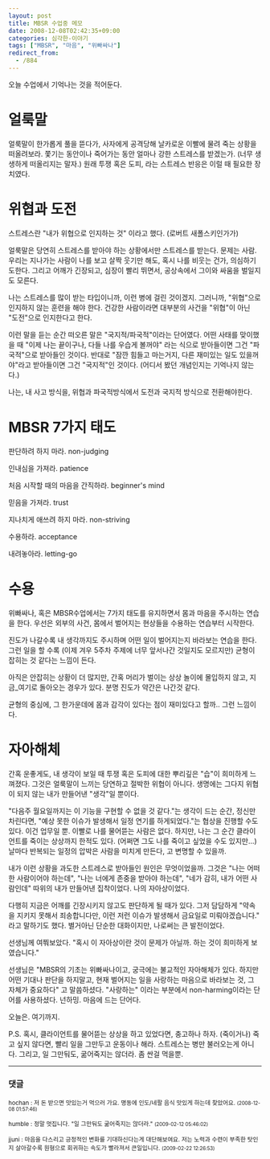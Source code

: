 ```yaml
---
layout: post
title: MBSR 수업중 메모
date: 2008-12-08T02:42:35+09:00
categories: 심각한-이야기
tags: ["MBSR", "마음", "위빠싸나"]
redirect_from:
  - /884
---
```


오늘 수업에서 기억나는 것을 적어둔다.

<h1>얼룩말</h1>

얼룩말이 한가롭게 풀을 뜯다가, 사자에게 공격당해 날카로운 이빨에 물려 죽는 상황을 떠올려보라. 쫓기는 동안이나 죽어가는 동안 얼마나 강한 스트레스를 받겠는가. (너무 생생하게 떠올리지는 말자.) 원래 투쟁 혹은 도피, 라는 스트레스 반응은 이럴 때 필요한 장치였다.

<h1>위협과 도전</h1>

스트레스란 "내가 위협으로 인지하는 것" 이라고 했다. (로버트 새폴스키인가가)

얼룩말은 당연히 스트레스를 받아야 하는 상황에서만 스트레스를 받는다. 문제는 사람. 우리는 지나가는 사람이 나를 보고 살짝 웃기만 해도, 혹시 나를 비웃는 건가, 의심하기도한다. 그리고 어깨가 긴장되고, 심장이 빨리 뛰면서, 공상속에서 그이와 싸움을 벌일지도 모른다.

나는 스트레스를 많이 받는 타입이니까, 이런 병에 걸린 것이겠지. 그러니까, "위협"으로 인지하지 않는 훈련을 해야 한다. 건강한 사람이라면 대부분의 사건을 "위협"이 아닌 "도전"으로 인지한다고 한다.

이런 말을 듣는 순간 떠오른 말은 "국지적/파국적"이라는 단어였다. 어떤 사태를 맞이했을 때 "이제 나는 끝이구나, 다들 나를 우습게 볼꺼야" 라는 식으로 받아들이면 그건 "파국적"으로 받아들인 것이다. 반대로 "잠깐 힘들고 마는거지, 다른 재미있는 일도 있을꺼야"라고 받아들이면 그건 "국지적"인 것이다. (어디서 봤던 개념인지는 기억나지 않는다.)

나는, 내 사고 방식을, 위협과 파국적방식에서 도전과 국지적 방식으로 전환해야한다.

<h1>MBSR 7가지 태도</h1>

판단하려 하지 마라. non-judging

인내심을 가져라. patience

처음 시작할 때의 마음을 간직하라. beginner's mind

믿음을 가져라. trust

지나치게 애쓰려 하지 마라. non-striving

수용하라. acceptance

내려놓아라. letting-go

<h1>수용</h1>

위빠싸나, 혹은 MBSR수업에서는 7가지 태도를 유지하면서 몸과 마음을 주시하는 연습을 한다. 우선은 외부의 사건, 몸에서 벌어지는 현상들을 수용하는 연습부터 시작한다.

진도가 나갈수록 내 생각까지도 주시하며 어떤 일이 벌어지는지 바라보는 연습을 한다. 그런 일을 할 수록 (이제 겨우 5주차 주제에 너무 앞서나간 것일지도 모르지만) 균형이 잡히는 것 같다는 느낌이 든다.

아직은 안잡히는 상황이 더 많지만, 간혹 머리가 벌이는 상상 놀이에 몰입하지 않고, 지금_여기로 돌아오는 경우가 있다. 분명 진도가 약간은 나간것 같다.

균형의 중심에, 그 한가운데에 몸과 감각이 있다는 점이 재미있다고 할까.. 그런 느낌이다.

<h1>자아해체</h1>

간혹 운좋게도, 내 생각이 보일 때 투쟁 혹은 도피에 대한 뿌리깊은 "습"이 희미하게 느껴졌다. 그것은 얼룩말이 느끼는 당연하고 절박한 위협이 아니다. 생명에는 그다지 위협이 되지 않는 내가 만들어낸 "생각"일 뿐이다.

"다음주 월요일까지는 이 기능을 구현할 수 없을 것 같다."는 생각이 드는 순간, 정신만 차린다면, "예상 못한 이슈가 발생해서 일정 연기를 하게되었다."는 협상을 진행할 수도 있다. 이건 업무일 뿐. 이빨로 나를 물어뜯는 사람은 없다. 하지만, 나는 그 순간 클라이언트를 죽이는 상상까지 한적도 있다. (어쩌면 그도 나를 죽이고 싶었을 수도 있지만...) 날마다 반복되는 일정의 압박은 사람을 미치게 만든다, 고 변명할 수 있을까.

내가 이런 상황을 과도한 스트레스로 받아들인 원인은 무엇이었을까. 그것은 "나는 어떠한 사람이어야 하는데", "나는 너에게 존중을 받아야 하는데", "네가 감히, 내가 어떤 사람인데" 따위의 내가 만들어낸 집착이었다. 나의 자아상이었다.

다행히 지금은 어깨를 긴장시키지 않고도 판단하게 될 때가 있다. 그저 담담하게 "약속을 지키지 못해서 죄송합니다만, 이런 저런 이슈가 발생해서 금요일로 미뤄야겠습니다." 라고 말하기도 했다. 별거아닌 단순한 대화이지만, 나로써는 큰 발전이었다.

선생님께 여쭤보았다. "혹시 이 자아상이란 것이 문제가 아닐까. 하는 것이 희미하게 보였습니다."

선생님은 "MBSR의 기초는 위빠싸나이고, 궁극에는 불교적인 자아해체가 있다. 하지만 어떤 기대나 판단을 하지말고, 현재 벌어지는 일을 사랑하는 마음으로 바라보는 것, 그 자체가 중요하다" 고 말씀하셨다. "사랑하는" 이라는 부분에서 non-harming이라는 단어를 사용하셨다. 넌하밍. 마음에 드는 단어다.

오늘은. 여기까지.

P.S. 혹시, 클라이언트를 물어뜯는 상상을 하고 있었다면, 충고하나 하자. (죽이거나) 죽고 싶지 않다면, 빨리 일을 그만두고 운동이나 해라. 스트레스는 병만 불러오는게 아니다. 그리고, 일 그만둬도, 굶어죽지는 않더라. 좀 싼걸 먹을뿐.

* * *

### 댓글



<!--- cmt:1179 --->
<!--- mail: --->
<!--- parent:0 --->

<small>hochan : 저 돈 받으면 맛있는거 먹으러 가요. 명동에 인도/네팔 음식 맛있게 하는데 찾았어요. <small>(2008-12-08 01:57:46)</small></small>


<!--- cmt:1180 --->
<!--- mail: --->
<!--- parent:0 --->

<small>humble : 정말 멋집니다. "일 그만둬도 굶어죽지는 않더라." <small>(2009-02-12 05:46:02)</small></small>


<!--- cmt:1181 --->
<!--- mail: --->
<!--- parent:0 --->

<small>jjuni : 마음을 다스리고 긍정적인 변화를 기대하신다는게 대단해보여요.  저는 노력과 수련이 부족한 탓인지 살아갈수록 원형으로 회귀하는 속도가 빨라져서 큰일입니다. <small>(2009-02-22 12:26:53)</small></small>

